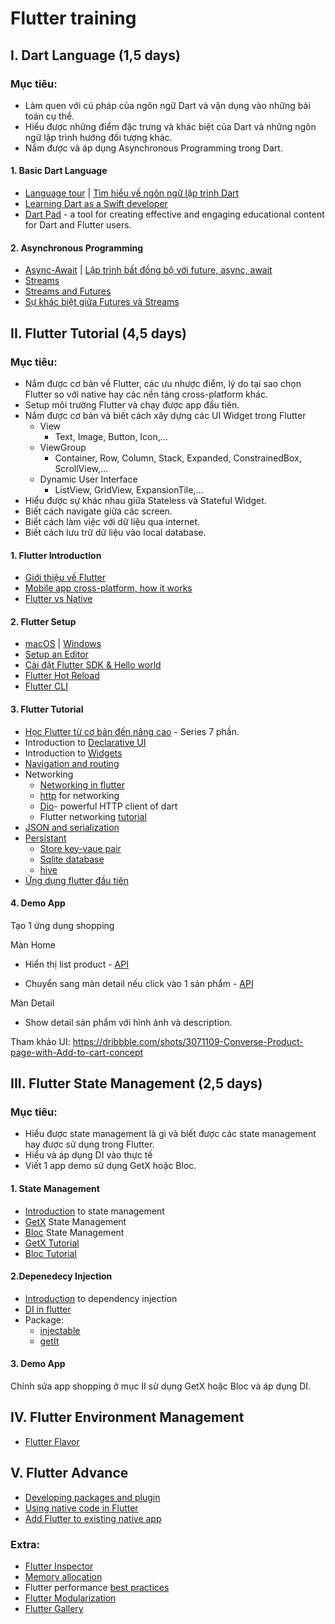 # Flutter training

## I. Dart Language (1,5 days)
### Mục tiêu:
- Làm quen với cú pháp của ngôn ngữ Dart và vận dụng vào những bài toán cụ thể.
- Hiểu được những điểm đặc trưng và khác biệt của Dart và những ngôn ngữ lập trình hướng đối tượng khác.
- Nắm được và áp dụng Asynchronous Programming trong Dart.
#### 1. Basic Dart Language
- [Language tour](https://dart.dev/language) | [Tìm hiểu về ngôn ngữ lập trình Dart](https://fxstudio.dev/tim-hieu-ve-ngon-ngu-lap-trinh-dart/)
- [Learning Dart as a Swift developer](https://dart.dev/guides/language/coming-from/swift-to-dart)
- [Dart Pad](https://dartpad.dev) -  a tool for creating effective and engaging educational content for Dart and Flutter users.
#### 2. Asynchronous Programming
- [Async-Await](https://dart.dev/codelabs/async-await) | [Lập trình bất đồng bộ với future, async, await](https://viblo.asia/p/flutter-lap-trinh-bat-dong-bo-voi-future-async-await-oOVlYpLaZ8W)
- [Streams](https://dart.dev/tutorials/language/streams)
- [Streams and Futures](https://www.kodeco.com/32851541-dart-futures-and-streams#:~:text=A%20Future%20represents%20a%20one,a%20line%20at%20a%20time)
- [Sự khác biệt giữa Futures và Streams](https://magz.techover.io/2022/04/06/khac-biet-giua-future-va-stream/)

## II. Flutter Tutorial (4,5 days)
### Mục tiêu:
* Nắm được cơ bản về Flutter, các ưu nhược điểm, lý do tại sao chọn Flutter so với native hay các nền tảng cross-platform khác.
* Setup môi trường Flutter và chạy được app đầu tiên.
* Nắm được cơ bản và biết cách xây dựng các UI Widget trong Flutter
	* View
	  * Text, Image, Button, Icon,...
	* ViewGroup
		* Container, Row, Column, Stack, Expanded, ConstrainedBox, ScrollView,...
	* Dynamic User Interface
	  * ListView, GridView, ExpansionTile,...
* Hiểu được sự khác nhau giữa Stateless và Stateful Widget.
* Biết cách navigate giữa các screen.
* Biết cách làm việc với dữ liệu qua internet.
* Biết cách lưu trữ dữ liệu vào local database.
#### 1. Flutter Introduction
- [Giới thiệu về Flutter](https://fxstudio.dev/gioi-thieu-ve-flutter/)
- [Mobile app cross-platform, how it works](https://medium.com/@duytq94/mobile-app-cross-platform-how-it-works-4aee105d4f26)
- [Flutter vs Native](https://surf.dev/flutter-vs-native/)
#### 2. Flutter Setup
- [macOS](https://docs.flutter.dev/get-started/install/macos) | [Windows](https://docs.flutter.dev/get-started/install/windows)
- [Setup an Editor](https://docs.flutter.dev/get-started/editor?tab=vscode)
- [Cài đặt Flutter SDK & Hello world](https://fxstudio.dev/cai-dat-flutter-sdk-hello-world/)
- [Flutter Hot Reload](https://docs.flutter.dev/development/tools/hot-reload)
- [Flutter CLI](https://docs.flutter.dev/reference/flutter-cli)
#### 3. Flutter Tutorial
* [Học Flutter từ cơ bản đến nâng cao](https://viblo.asia/p/hoc-flutter-tu-co-ban-den-nang-cao-phan-1-lam-quen-co-nang-flutter-4dbZNJOvZYM) - Series 7 phần.
* Introduction to [Declarative UI](https://docs.flutter.dev/get-started/flutter-for/declarative)
* Introduction to [Widgets](https://docs.flutter.dev/development/ui/widgets-intro)
* [Navigation and routing](https://docs.flutter.dev/ui/navigation)
* Networking
	* [Networking in flutter](https://docs.flutter.dev/development/data-and-backend/networking)
	* [http](https://pub.dev/packages/http) for networking
	* [Dio](https://pub.dev/packages/dio)-  powerful HTTP client of dart
  * Flutter networking [tutorial](https://www.freecodecamp.org/news/learn-networking-in-flutter/)
* [JSON and serialization](https://docs.flutter.dev/data-and-backend/json)
* [Persistant](https://docs.flutter.dev/cookbook/persistence)
  * [Store key-vaue pair](https://docs.flutter.dev/cookbook/persistence/key-value)
  * [Sqlite database](https://docs.flutter.dev/cookbook/persistence/sqlite)
  * [hive](https://pub.dev/packages/hive)
* [Ứng dụng flutter đầu tiên](https://fxstudio.dev/ung-dung-flutter-dau-tien/)
#### 4. Demo App
Tạo 1 ứng dụng shopping
    
  Màn Home 
   -  Hiển thị list product - [API](https://fakestoreapi.com/products)
      
   -  Chuyển sang màn detail nếu click vào 1 sản phẩm - [API](https://fakestoreapi.com/products/1)
             
  Màn Detail
   - Show detail sản phẩm với hình ảnh và description.

Tham khảo UI: https://dribbble.com/shots/3071109-Converse-Product-page-with-Add-to-cart-concept
## III. Flutter State Management (2,5 days)
### Mục tiêu:
- Hiểu được state management là gì và biết được các state management hay được sử dụng trong Flutter.
- Hiểu và áp dụng DI vào thực tế
- Viết 1 app demo sử dụng GetX hoặc Bloc.
#### 1. State Management
- [Introduction](https://docs.flutter.dev/development/data-and-backend/state-mgmt/intro) to state management
- [GetX](https://github.com/jonataslaw/getx) State Management
- [Bloc](https://blog.logrocket.com/state-management-flutter-bloc-pattern) State Management
- [GetX Tutorial](https://blog.logrocket.com/ultimate-guide-getx-state-management-flutter/)
- [Bloc Tutorial](https://blog.logrocket.com/state-management-flutter-bloc-pattern/)
#### 2.Depenedecy Injection
* [Introduction](https://www.geekyants.com/blog/understanding-dependency-injection-in-flutter-using-provider-143/) to dependency injection
* [DI in flutter](https://medium.com/flutter-community/flutters-dependency-injection-c4f053e4408)
* Package:
   -  [injectable](https://pub.dev/packages/injectable)
   -  [getIt](https://pub.dev/packages/get_it)
#### 3. Demo App
Chỉnh sửa app shopping ở mục II sử dụng GetX hoặc Bloc và áp dụng DI.
## IV. Flutter Environment Management
- [Flutter Flavor](https://github.com/vanle57/flutter-flavor)

## V. Flutter Advance
- [Developing packages and plugin](https://docs.flutter.dev/packages-and-plugins/developing-packages)
- [Using native code in Flutter](https://docs.flutter.dev/platform-integration/platform-channels)
- [Add Flutter to existing native app](https://docs.flutter.dev/add-to-app)

### Extra:
* [Flutter Inspector](https://docs.flutter.dev/development/tools/devtools/inspector)
* [Memory allocation](https://docs.flutter.dev/development/tools/devtools/memory)
* Flutter performance [best practices](https://docs.flutter.dev/perf/best-practices)
* [Flutter Modularization](https://medium.com/flutter-community/mastering-flutter-modularization-in-several-ways-f5bced19101a)
* [Flutter Gallery](https://github.com/flutter/gallery)


